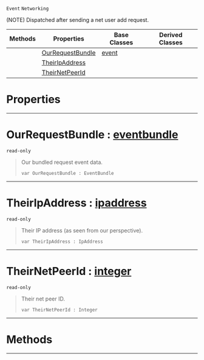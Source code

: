  `Event` `Networking`



(NOTE) Dispatched after sending a net user add request.

|Methods|Properties|Base Classes|Derived Classes|
|---|---|---|---|
| |[ OurRequestBundle](https://github.com/dragonCASTjosh/PlasmaDocs/blob/master/code_reference/class_reference/netpeersentuseraddrequest.markdown#ourrequestbundle-plasma-en)|[event](https://github.com/dragonCASTjosh/PlasmaDocs/blob/master/code_reference/class_reference/event.markdown)| |
| |[ TheirIpAddress](https://github.com/dragonCASTjosh/PlasmaDocs/blob/master/code_reference/class_reference/netpeersentuseraddrequest.markdown#theiripaddress-plasma-engi)| | |
| |[ TheirNetPeerId](https://github.com/dragonCASTjosh/PlasmaDocs/blob/master/code_reference/class_reference/netpeersentuseraddrequest.markdown#theirnetpeerid-plasma-engi)| | |


 #  Properties


---  
 #  OurRequestBundle : [eventbundle](https://github.com/dragonCASTjosh/PlasmaDocs/blob/master/code_reference/class_reference/eventbundle.markdown)

 `read-only`

> Our bundled request event data.
> ``` lang=cpp, name=Lightning
> var OurRequestBundle : EventBundle


---  
 #  TheirIpAddress : [ipaddress](https://github.com/dragonCASTjosh/PlasmaDocs/blob/master/code_reference/class_reference/ipaddress.markdown)

 `read-only`

> Their IP address (as seen from our perspective).
> ``` lang=cpp, name=Lightning
> var TheirIpAddress : IpAddress


---  
 #  TheirNetPeerId : [integer](https://github.com/dragonCASTjosh/PlasmaDocs/blob/master/code_reference/lightning_base_types/integer.markdown)

 `read-only`

> Their net peer ID.
> ``` lang=cpp, name=Lightning
> var TheirNetPeerId : Integer


---  
 #  Methods


---  
 

 